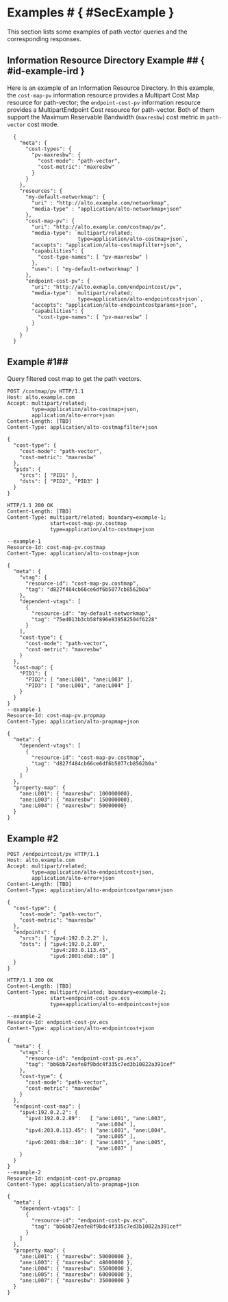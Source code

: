 # Examples # { #SecExample }

This section lists some examples of path vector queries and the corresponding responses.

<!--
## Workflow ## { #workflow }

This section gives a typical workflow of how an ALTO client query path vectors
using the extension.

1. Send a GET request for the whole Information Resource Directory.

1. Look for the resource of the (Filtered) Cost Map/Endpoint Cost Service which
   supports the `path-vector` cost mode and get the resource ID of the dependent
   property map.

1. Check whether the capabilities of the property map includes the desired
   "prop-types".

1. Check whether the (Filtered) Cost Map/Endpoint Cost Service allows the
   compound response.

   1. If allowed, the ALTO client can send a request including the desired ANE
      properties to the ALTO server and receive a compound response with the
      cost map/endpoint cost map and the property map.

   1. If not allowed, the ALTO client sends a query for the cost map/endpoint
      cost map first. After receiving the response, the ALTO client interprets
      all the ANE names appearing in the response and sends another query for
      the property map on those ANE names.
-->


## Information Resource Directory Example ## { #id-example-ird }

Here is an example of an Information Resource Directory. In this example,
the `cost-map-pv` information resource provides a Multipart Cost Map resource for
path-vector; the `endpoint-cost-pv` information resource provides a
MultipartEndpoint Cost resource for path-vector. Both of them support the
Maximum Reservable Bandwidth (`maxresbw`) cost metric in `path-vector` cost mode.

<!-- TODO: Use the coherent example with the use case section -->

```
  {
    "meta": {
      "cost-types": {
        "pv-maxresbw": {
          "cost-mode": "path-vector",
          "cost-metric": "maxresbw"
        }
      }
    },
    "resources": {
      "my-default-networkmap": {
        "uri" : "http://alto.example.com/networkmap",
        "media-type" : "application/alto-networkmap+json"
      },
      "cost-map-pv": {
        "uri": "http://alto.example.com/costmap/pv",
        "media-type": `multipart/related;
                       type=application/alto-costmap+json`,
        "accepts": "application/alto-costmapfilter+json",
        "capabilities": {
          "cost-type-names": [ "pv-maxresbw" ]
        },
        "uses": [ "my-default-networkmap" ]
      },
      "endpoint-cost-pv": {
        "uri": "http://alto.exmaple.com/endpointcost/pv",
        "media-type": `multipart/related;
                       type=application/alto-endpointcost+json`,
        "accepts": "application/alto-endpointcostparams+json",
        "capabilities": {
          "cost-type-names": [ "pv-maxresbw" ]
        }
      }
    }
  }
```

## Example #1##

Query filtered cost map to get the path vectors.

```
POST /costmap/pv HTTP/1.1
Host: alto.example.com
Accept: multipart/related;
        type=application/alto-costmap+json,
        application/alto-error+json
Content-Length: [TBD]
Content-Type: application/alto-costmapfilter+json

{
  "cost-type": {
    "cost-mode": "path-vector",
    "cost-metric": "maxresbw"
  },
  "pids": {
    "srcs": [ "PID1" ],
    "dsts": [ "PID2", "PID3" ]
  }
}
```

```
HTTP/1.1 200 OK
Content-Length: [TBD]
Content-Type: multipart/related; boundary=example-1;
              start=cost-map-pv.costmap
              type=application/alto-costmap+json

--example-1
Resource-Id: cost-map-pv.costmap
Content-Type: application/alto-costmap+json

{
  "meta": {
    "vtag": {
      "resource-id": "cost-map-pv.costmap",
      "tag": "d827f484cb66ce6df6b5077cb8562b0a"
    },
    "dependent-vtags": [
      {
        "resource-id": "my-default-networkmap",
        "tag": "75ed013b3cb58f896e839582504f6228"
      }
    ],
    "cost-type": {
      "cost-mode": "path-vector",
      "cost-metric": "maxresbw"
    }
  },
  "cost-map": {
    "PID1": {
      "PID2": [ "ane:L001", "ane:L003" ],
      "PID3": [ "ane:L001", "ane:L004" ]
    }
  }
}
--example-1
Resource-Id: cost-map-pv.propmap
Content-Type: application/alto-propmap+json

{
  "meta": {
    "dependent-vtags": [
      {
        "resource-id": "cost-map-pv.costmap",
        "tag": "d827f484cb66ce6df6b5077cb8562b0a"
      }
    ]
  },
  "property-map": {
    "ane:L001": { "maxresbw": 100000000},
    "ane:L003": { "maxresbw": 150000000},
    "ane:L004": { "maxresbw": 50000000}
  }
}
```

## Example #2 ##

```
POST /endpointcost/pv HTTP/1.1
Host: alto.example.com
Accept: multipart/related;
        type=application/alto-endpointcost+json,
        application/alto-error+json
Content-Length: [TBD]
Content-Type: application/alto-endpointcostparams+json

{
  "cost-type": {
    "cost-mode": "path-vector",
    "cost-metric": "maxresbw"
  },
  "endpoints": {
    "srcs": [ "ipv4:192.0.2.2" ],
    "dsts": [ "ipv4:192.0.2.89",
              "ipv4:203.0.113.45",
              "ipv6:2001:db8::10" ]
  }
}
```

```
HTTP/1.1 200 OK
Content-Length: [TBD]
Content-Type: multipart/related; boundary=example-2;
              start=endpoint-cost-pv.ecs
              type=application/alto-endpointcost+json

--example-2
Resource-Id: endpoint-cost-pv.ecs
Content-Type: application/alto-endpointcost+json

{
  "meta": {
    "vtags": {
      "resource-id": "endpoint-cost-pv.ecs",
      "tag": "bb6bb72eafe8f9bdc4f335c7ed3b10822a391cef"
    },
    "cost-type": {
      "cost-mode": "path-vector",
      "cost-metric": "maxresbw"
    }
  },
  "endpoint-cost-map": {
    "ipv4:192.0.2.2": {
      "ipv4:192.0.2.89":   [ "ane:L001", "ane:L003",
                             "ane:L004" ],
      "ipv4:203.0.113.45": [ "ane:L001", "ane:L004",
                             "ane:L005" ],
      "ipv6:2001:db8::10": [ "ane:L001", "ane:L005",
                             "ane:L007" ]
    }
  }
}
--example-2
Resource-Id: endpoint-cost-pv.propmap
Content-Type: application/alto-propmap+json

{
  "meta": {
    "dependent-vtags": [
      {
        "resource-id": "endpoint-cost-pv.ecs",
        "tag": "bb6bb72eafe8f9bdc4f335c7ed3b10822a391cef"
      }
    ]
  },
  "property-map": {
    "ane:L001": { "maxresbw": 50000000 },
    "ane:L003": { "maxresbw": 48000000 },
    "ane:L004": { "maxresbw": 55000000 },
    "ane:L005": { "maxresbw": 60000000 },
    "ane:L007": { "maxresbw": 35000000 }
  }
}
```
